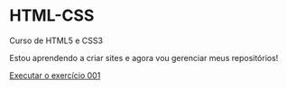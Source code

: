 # HTML-CSS
 Curso de HTML5  e CSS3

 Estou aprendendo a criar sites e agora vou gerenciar meus repositórios!

<a href="https://brunosuzuki.github.io/HTML-CSS/Exercicios/EX001/">Executar o exercício 001</a>